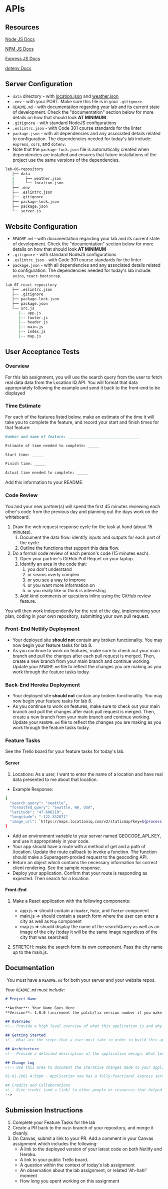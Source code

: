 # APIs

## Resources

[Node JS Docs](https://nodejs.org/en/)

[NPM JS Docs](https://docs.npmjs.com/)

[Express JS Docs](http://expressjs.com/en/4x/api.html)

[dotenv Docs](https://www.npmjs.com/package/dotenv)

## Server Configuration

- `data` directory - with [location.json](https://codefellows.github.io/code-301-guide/curriculum/class-06/lab/starter-code/data/location.json) and [weather.json](https://codefellows.github.io/code-301-guide/curriculum/class-06/lab/starter-code/data/weather.json)
- `.env` - with your PORT. Make sure this file is in your `.gitignore`.
- `README.md` - with documentation regarding your lab and its current state of development. Check the "documentation" section below for more details on how that should look **AT MINIMUM**
- `.gitignore` - with standard NodeJS configurations
- `.eslintrc.json` - with Code 301 course standards for the linter
- `package.json` - with all dependencies and any associated details related to configuration. The dependencies needed for today's lab include: `express`, `cors`, and `dotenv`.
- Note that the `package-lock.json` file is automatically created when dependencies are installed and ensures that future installations of the project use the same versions of the dependencies.

```sh
lab-06-repository
   ├── data
   |     ├── weather.json
   |     └── location.json
   ├── .env
   ├── .eslintrc.json
   ├── .gitignore
   ├── package-lock.json
   ├── package.json
   └── server.js
```

## Website Configuration

- `README.md` - with documentation regarding your lab and its current state of development. Check the "documentation" section below for more details on how that should look **AT MINIMUM**
- `.gitignore` - with standard NodeJS configurations
- `.eslintrc.json` - with Code 301 course standards for the linter
- `package.json` - with all dependencies and any associated details related to configuration. The dependencies needed for today's lab include: `axios`, `react-bootstrap`.

```sh
lab-07-react-repository
   ├── .eslintrc.json
   ├── .gitignore
   ├── package-lock.json
   ├── package.json
   └── src.js
      |-- app.js
      |-- footer.js
      |-- header.js
      |-- main.js
      |-- index.js
      |-- map.js
```


## User Acceptance Tests

### Overview

For this lab assignment, you will use the search query from the user to fetch real data data from the Location IQ API. You will format that data appropriately following the example and send it back to the front-end to be displayed

### Time Estimate

For each of the features listed below, make an estimate of the time it will take you to complete the feature, and record your start and finish times for that feature:

```markdown
Number and name of feature: ________________________________

Estimate of time needed to complete: _____

Start time: _____

Finish time: _____

Actual time needed to complete: _____
```

Add this information to your README.

### Code Review

You and your new partner(s) will spend the first 45 minutes reviewing each other's code from the previous day and planning out the days work on the whiteboard.

1. Draw the web request response cycle for the task at hand (about 15 minutes).
   1. Document the data flow: identify inputs and outputs for each part of the cycle.
   1. Outline the functions that support this data flow.
1. Do a formal code review of each person's code (15 minutes each).
   1. Open your partner's GitHub Pull Requet on your laptop.
   1. Identify an area in the code that:
      1. you don't understand
      1. or seams overly complex
      1. or you see a way to improve
      1. or you want more information on
      1. or you really like or think is interesting
   1. Add kind comments or questions inline using the GitHub review feature.

You will then work independently for the rest of the day, implementing your plan, coding in your own repository, submitting your own pull request.

### Front-End Netlify Deployment

- Your deployed site **should not** contain any broken functionality. You may now begin your feature tasks for lab 8.
- As you continue to work on features, make sure to check out your main branch and pull the changes after each pull request is merged. Then, create a new branch from your main branch and continue working. Update your `README.md` file to reflect the changes you are making as you work through the feature tasks today.

### Back-End Heroku Deployment

- Your deployed site **should not** contain any broken functionality. You may now begin your feature tasks for lab 8.
- As you continue to work on features, make sure to check out your main branch and pull the changes after each pull request is merged. Then, create a new branch from your main branch and continue working. Update your `README.md` file to reflect the changes you are making as you work through the feature tasks today.

### Feature Tasks

See the Trello board for your feature tasks for today's lab.

#### Server 
1. Locations: As a user, I want to enter the name of a location and have real data presented to me about that location.
- Example Response:
```sh
{
  "search_query": "seattle",
  "formatted_query": "Seattle, WA, USA",
  "latitude": "47.606210",
  "longitude": "-122.332071"
  "image_url": `https://maps.locationiq.com/v2/staticmap?key=${process.env.GEODATA_API}&center=${cityResults.lat},${cityResults.lon}&size=800x800&zoom=12`
}
```
- Add an environment variable to your server named GEOCODE_API_KEY, and use it appropriately in your code.
- Your app should have a route with a method of get and a path of /location. Update the route callback to invoke a function. The function should make a Superagent-proxied request to the geocoding API.
- Return an object which contains the necessary information for correct client rendering. See the sample response.
- Deploy your application.
Confirm that your route is responding as expected. Then search for a location.

#### Front-End
1. Make a React application with the following components: 
   - app.js => should contain a `Header`, `Main`, and `Footer` component
   - main.js => should contain a search form where the user can enter a city as well as `Map` component
   - map.js => should display the name of the searchQuery as well as an image of the city (today it will be the same image regardless of the city that was searched)

1. STRETCH: make the search form its own component. Pass the city name up to the main.js.

## Documentation
-You must have a `README.md` for both your server and your website repos.

_Your `README.md` must include:_

```md
# Project Name

**Author**: Your Name Goes Here
**Version**: 1.0.0 (increment the patch/fix version number if you make more commits past your first submission)

## Overview
<!-- Provide a high level overview of what this application is and why you are building it, beyond the fact that it's an assignment for this class. (i.e. What's your problem domain?) -->

## Getting Started
<!-- What are the steps that a user must take in order to build this app on their own machine and get it running? -->

## Architecture
<!-- Provide a detailed description of the application design. What technologies (languages, libraries, etc) you're using, and any other relevant design information. -->

## Change Log
<!-- Use this area to document the iterative changes made to your application as each feature is successfully implemented. Use time stamps. Here's an examples:

01-01-2001 4:59pm - Application now has a fully-functional express server, with a GET route for the location resource.

## Credits and Collaborations
<!-- Give credit (and a link) to other people or resources that helped you build this application. -->
-->
```

## Submission Instructions

1. Complete your Feature Tasks for the lab
1. Create a PR back to the `main` branch of your repository, and merge it cleanly.
1. On Canvas, submit a link to your PR. Add a comment in your Canvas assignment which includes the following:
    - A link to the deployed version of your latest code on both Netlify and Heroku.
    - A link to your public Trello board.
    - A question within the context of today's lab assignment
    - An observation about the lab assignment, or related 'Ah-hah!' moment
    - How long you spent working on this assignment
